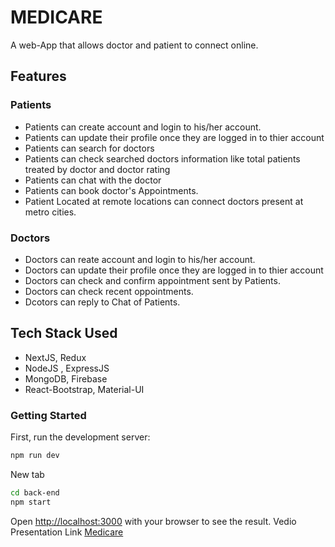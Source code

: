 #  MEDICARE

A web-App that allows doctor and patient to connect online.
## Features
### Patients
-  Patients can create account and login to his/her account.
-  Patients can update their profile once they are logged in to thier account
-  Patients can search for doctors
-  Patients can check searched doctors information like total patients treated by doctor and doctor rating 
-  Patients can chat with the doctor
-  Patients can book doctor's Appointments.
-  Patient Located at remote locations can connect doctors present at metro cities.
### Doctors
- Doctors can reate account and login to his/her account.
- Doctors can update their profile once they are logged in to thier account
- Doctors can check and confirm appointment sent by Patients.
- Doctors can check recent oppointments.
- Dcotors can reply to Chat of Patients.
## Tech Stack Used
- NextJS, Redux
- NodeJS , ExpressJS
- MongoDB, Firebase
- React-Bootstrap, Material-UI
### Getting Started
First, run the development server:
```bash
npm run dev
```
New tab
```bash
cd back-end
npm start
```
Open [http://localhost:3000](http://localhost:3000) with your browser to see the result.
Vedio Presentation Link [Medicare](https://drive.google.com/file/d/1wE6aRR-SmopQGpRAjXksmFLcqhdLKN_g/view?usp=sharing)
